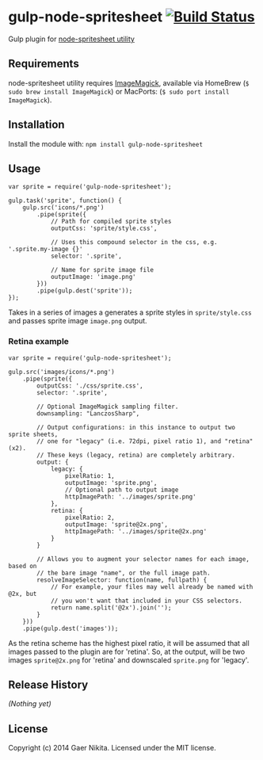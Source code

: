 # gulp-node-spritesheet [![Build Status](https://travis-ci.org/ngaer/gulp-node-spritesheet.png?branch=master)](https://travis-ci.org/ngaer/gulp-node-spritesheet)

Gulp plugin for [node-spritesheet utility](https://github.com/richardbutler/node-spritesheet)

## Requirements
node-spritesheet utility requires [ImageMagick](http://www.imagemagick.org/script/index.php), available via HomeBrew (`$ sudo brew install ImageMagick`) or MacPorts: (`$ sudo port install ImageMagick`).

## Installation
Install the module with: `npm install gulp-node-spritesheet`

## Usage
    var sprite = require('gulp-node-spritesheet');

    gulp.task('sprite', function() {
        gulp.src('icons/*.png')
        	.pipe(sprite({
                // Path for compiled sprite styles
    			outputCss: 'sprite/style.css',

                // Uses this compound selector in the css, e.g. '.sprite.my-image {}'
    			selector: '.sprite',

                // Name for sprite image file
    			outputImage: 'image.png'
    		}))
    		.pipe(gulp.dest('sprite'));
    });

Takes in a series of images a generates a sprite styles in `sprite/style.css` and passes sprite image `image.png` output.

### Retina example

    var sprite = require('gulp-node-spritesheet');

    gulp.src('images/icons/*.png')
		.pipe(sprite({
			outputCss: './css/sprite.css',
			selector: '.sprite',

            // Optional ImageMagick sampling filter.
            downsampling: "LanczosSharp",

            // Output configurations: in this instance to output two sprite sheets,
            // one for "legacy" (i.e. 72dpi, pixel ratio 1), and "retina" (x2).
            // These keys (legacy, retina) are completely arbitrary.
			output: {
				legacy: {
					pixelRatio: 1,
					outputImage: 'sprite.png',
                    // Optional path to output image
					httpImagePath: '../images/sprite.png'
				},
				retina: {
					pixelRatio: 2,
					outputImage: 'sprite@2x.png',
					httpImagePath: '../images/sprite@2x.png'
				}
			}
            
            // Allows you to augment your selector names for each image, based on
            // the bare image "name", or the full image path.
            resolveImageSelector: function(name, fullpath) {
                // For example, your files may well already be named with @2x, but
                // you won't want that included in your CSS selectors.
                return name.split('@2x').join('');
            }
		}))
		.pipe(gulp.dest('images'));

As the retina scheme has the highest pixel ratio, it will be assumed that all images passed to the plugin are for 'retina'. So, at the output, will be two images `sprite@2x.png` for 'retina' and downscaled `sprite.png` for 'legacy'.

## Release History
_(Nothing yet)_

## License
Copyright (c) 2014 Gaer Nikita. Licensed under the MIT license.